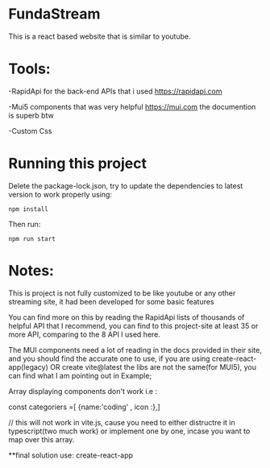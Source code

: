 # FundaStream
This is a react based website that is similar to youtube.

# Tools:
-RapidApi for the back-end APIs that i used https://rapidapi.com

-Mui5 components that was very helpful https://mui.com the documention is superb btw

-Custom Css 

# Running this project 
Delete the package-lock.json, try to update the dependencies to latest version to work properly using:
```
npm install
```
Then run:
```
npm run start
```
# Notes:
This is project is not fully customized to be like youtube or any other streaming site, it had been developed for some basic features

You can find more on this by reading the RapidApi lists of thousands of helpful API that I recommend, you can find to this project-site at least 35 or more API, comparing to the 8 API I used here.

The MUI components need a lot of reading in the docs provided in their site, and you should find the accurate one to use, if you are using create-react-app(legacy) OR create vite@latest the libs are not the same(for MUI5), you can find what I am pointing out in Example; 

Array displaying components don't work i.e : 

const categoriers =[
{name:'coding' , icon :<CodingIcon/>},]

// this will not work in vite.js, cause you need to either distructre it in typescript(two much work) or implement one by one, incase you want to map over this array.

**final solution use: create-react-app
